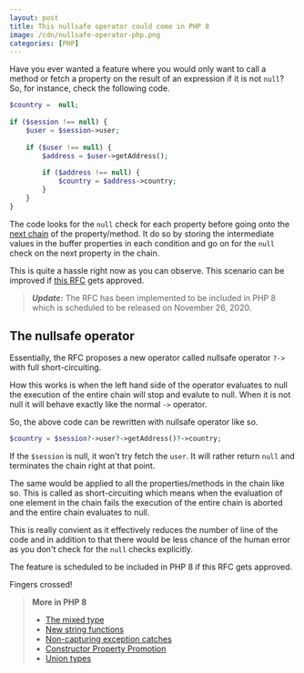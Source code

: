 ```yaml
---
layout: post
title: This nullsafe operator could come in PHP 8
image: /cdn/nullsafe-operator-php.png
categories: [PHP]
---
```


Have you ever wanted a feature where you would  only want to call a method or fetch a property on the result of an expression if it is not `null`? So, for instance, check the following code.

```php
$country =  null;
 
if ($session !== null) {
    $user = $session->user;
 
    if ($user !== null) {
        $address = $user->getAddress();
 
        if ($address !== null) {
            $country = $address->country;
        }
    }
}
```

The code looks for the `null` check for each property before going onto the [next chain](/method-chaining-php-nutshell/) of the property/method. It do so by storing the intermediate values in the buffer properties in each condition and go on for the `null` check on the next property in the chain.

This is quite a hassle right now as you can observe. This scenario can be improved if [this RFC](https://wiki.php.net/rfc/nullsafe_operator) gets approved.

> ***Update:*** The RFC has been implemented to be included in PHP 8 which is scheduled to be released on November 26, 2020.

## The nullsafe operator

Essentially, the RFC proposes a new operator called nullsafe operator `?->` with full short-circuiting.

How this works is when the left hand side of the operator evaluates to null the execution of the entire chain will stop and evalute to null. When it is not null it will behave exactly like the normal `->` operator.

So, the above code can be rewritten with nullsafe operator like so.

```php
$country = $session?->user?->getAddress()?->country;
```

If the `$session` is null, it won't try fetch the `user`. It will rather return `null` and terminates the chain right at that point. 

The same would be applied to all the properties/methods in the chain like so. This is called as short-circuiting which means when the evaluation of one element in the chain fails the execution of the entire chain is aborted and the entire chain evaluates to null.  

This is really convient as it effectively reduces the number of line of the code and in addition to that there would be less chance of the human error as you don't check for the `null` checks explicitly.

The feature is scheduled to be included in PHP 8 if this RFC gets approved.

Fingers crossed!

> **More in PHP 8**
> - [The mixed type](/mixed-type-php8/)
> - [New string functions](/new-string-functions-php8/)
> - [Non-capturing exception catches](/non-capturing-exception-catches-php8/)
> - [Constructor Property Promotion](/constructor-property-promotion-php8/)
> - [Union types](/union-types-php/)
